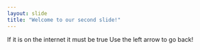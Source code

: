 ```yaml
---
layout: slide
title: "Welcome to our second slide!"
---
```

If it is on the internet it must be true
Use the left arrow to go back!
